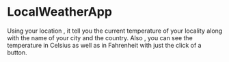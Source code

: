 # LocalWeatherApp
Using your location , it tell you the current temperature of your locality along with the name of your city and the country. Also , you can see  the temperature in Celsius as well as in Fahrenheit with just the click of  a button.
